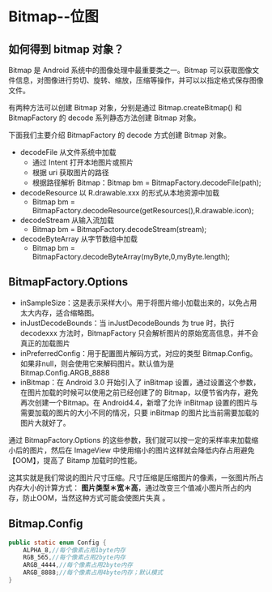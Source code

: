 # Bitmap--位图

## 如何得到 bitmap 对象？

Bitmap 是 Android 系统中的图像处理中最重要类之一。Bitmap 可以获取图像文件信息，对图像进行剪切、旋转、缩放，压缩等操作，并可以以指定格式保存图像文件。 

有两种方法可以创建 Bitmap 对象，分别是通过 Bitmap.createBitmap() 和 BitmapFactory 的 decode 系列静态方法创建 Bitmap 对象。 

下面我们主要介绍 BitmapFactory 的 decode 方式创建 Bitmap 对象。

- decodeFile 从文件系统中加载
  - 通过 Intent 打开本地图片或照片
  - 根据 uri 获取图片的路径
  - 根据路径解析 Bitmap：Bitmap bm = BitmapFactory.decodeFile(path);
- decodeResource 以 R.drawable.xxx 的形式从本地资源中加载
  - Bitmap bm = BitmapFactory.decodeResource(getResources(),R.drawable.icon);
- decodeStream 从输入流加载
  - Bitmap bm = BitmapFactory.decodeStream(stream);
- decodeByteArray 从字节数组中加载
  - Bitmap bm = BitmapFactory.decodeByteArray(myByte,0,myByte.length);

## BitmapFactory.Options

- inSampleSize：这是表示采样大小。用于将图片缩小加载出来的，以免占用太大内存，适合缩略图。
- inJustDecodeBounds：当 inJustDecodeBounds 为 true 时，执行 decodexxx 方法时，BitmapFactory 只会解析图片的原始宽高信息，并不会真正的加载图片
- inPreferredConfig：用于配置图片解码方式，对应的类型 Bitmap.Config。如果非null，则会使用它来解码图片。默认值为是 Bitmap.Config.ARGB_8888
- inBitmap：在 Android 3.0 开始引入了 inBitmap 设置，通过设置这个参数，在图片加载的时候可以使用之前已经创建了的 Bitmap，以便节省内存，避免再次创建一个Bitmap。在 Android4.4，新增了允许 inBitmap 设置的图片与需要加载的图片的大小不同的情况，只要 inBitmap 的图片比当前需要加载的图片大就好了。

通过 BitmapFactory.Options 的这些参数，我们就可以按一定的采样率来加载缩小后的图片，然后在 ImageView 中使用缩小的图片这样就会降低内存占用避免【OOM】，提高了 Bitamp 加载时的性能。

这其实就是我们常说的图片尺寸压缩。尺寸压缩是压缩图片的像素，一张图片所占内存大小的计算方式： **图片类型＊宽＊高**，通过改变三个值减小图片所占的内存，防止OOM，当然这种方式可能会使图片失真 。

## Bitmap.Config

```java
public static enum Config {
    ALPHA_8,//每个像素占用1byte内存
    RGB_565,//每个像素占用2byte内存
    ARGB_4444,//每个像素占用2byte内存
    ARGB_8888;//每个像素占用4byte内存；默认模式
}
```

